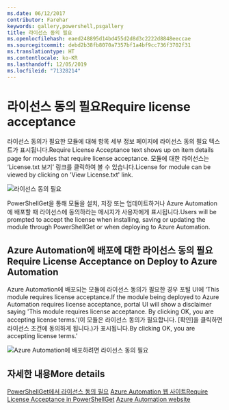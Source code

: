 ```yaml
---
ms.date: 06/12/2017
contributor: Farehar
keywords: gallery,powershell,psgallery
title: 라이선스 동의 필요
ms.openlocfilehash: eaed248895d14bd455d2d8d3c2222d8848eeccae
ms.sourcegitcommit: debd2b38fb8070a7357bf1a4bf9cc736f3702f31
ms.translationtype: HT
ms.contentlocale: ko-KR
ms.lasthandoff: 12/05/2019
ms.locfileid: "71328214"
---
```

# <a name="require-license-acceptance"></a><span data-ttu-id="28f44-103">라이선스 동의 필요</span><span class="sxs-lookup"><span data-stu-id="28f44-103">Require license acceptance</span></span>

<span data-ttu-id="28f44-104">라이선스 동의가 필요한 모듈에 대해 항목 세부 정보 페이지에 라이선스 동의 필요 텍스트가 표시됩니다.</span><span class="sxs-lookup"><span data-stu-id="28f44-104">Require License Acceptance text shows up on item details page for modules that require license acceptance.</span></span> <span data-ttu-id="28f44-105">모듈에 대한 라이선스는 ‘License.txt 보기’ 링크를 클릭하여 볼 수 있습니다.</span><span class="sxs-lookup"><span data-stu-id="28f44-105">License for module can be viewed by clicking on 'View License.txt' link.</span></span>

![라이선스 동의 필요](../../Images/RequireLicenseAcceptance.png)

<span data-ttu-id="28f44-107">PowerShellGet을 통해 모듈을 설치, 저장 또는 업데이트하거나 Azure Automation에 배포할 때 라이선스에 동의하라는 메시지가 사용자에게 표시됩니다.</span><span class="sxs-lookup"><span data-stu-id="28f44-107">Users will be prompted to accept the license when installing, saving or updating the module through PowerShellGet or when deploying to Azure Automation.</span></span>

## <a name="require-license-acceptance-on-deploy-to-azure-automation"></a><span data-ttu-id="28f44-108">Azure Automation에 배포에 대한 라이선스 동의 필요</span><span class="sxs-lookup"><span data-stu-id="28f44-108">Require License Acceptance on Deploy to Azure Automation</span></span>

<span data-ttu-id="28f44-109">Azure Automation에 배포되는 모듈에 라이선스 동의가 필요한 경우 포털 UI에 ‘This module requires license acceptance.</span><span class="sxs-lookup"><span data-stu-id="28f44-109">If the module being deployed to Azure Automation requires license acceptance, portal UI will show a disclaimer saying 'This module requires license acceptance.</span></span> <span data-ttu-id="28f44-110">By clicking OK, you are accepting license terms.’(이 모듈은 라이선스 동의가 필요합니다. [확인]을 클릭하면 라이선스 조건에 동의하게 됩니다.)가 표시됩니다.</span><span class="sxs-lookup"><span data-stu-id="28f44-110">By clicking OK, you are accepting license terms.'</span></span>

![Azure Automation에 배포하려면 라이선스 동의 필요](../../Images/DeployToAzureAutomationRequireLicenseAcceptanceDisclaimer.png)

## <a name="more-details"></a><span data-ttu-id="28f44-112">자세한 내용</span><span class="sxs-lookup"><span data-stu-id="28f44-112">More details</span></span>

<span data-ttu-id="28f44-113">[PowerShellGet에서 라이선스 동의 필요](../../concepts/module-license-acceptance.md)
[Azure Automation 웹 사이트](/azure/automation)</span><span class="sxs-lookup"><span data-stu-id="28f44-113">[Require License Acceptance in PowerShellGet](../../concepts/module-license-acceptance.md)
[Azure Automation website](/azure/automation)</span></span>
